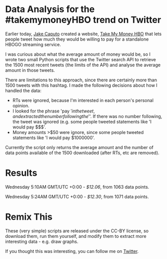 Data Analysis for the #takemymoneyHBO trend on Twitter
=====================================================

Earlier today, [Jake Caputo](http://twitter.com/#!/jakecaputo) 
created a website, [Take My Money HBO](http://takemymoneyhbo.com/) that lets
people tweet how much they would be willing to pay 
for a standalone HBOGO streaming service.

I was curious about what the average amount of money 
would be, so I wrote two small Python
scripts that use the Twitter search API to retrieve
the 1500 most recent tweets (the limits of the API) 
and analyse the average amount in those tweets. 

There are limitations to this approach, since there are
certainly more than 1500 tweets with this hashtag. I
made the following decisions about how I handled the data:

*  RTs were ignored, because I'm interested in each person's
   personal opinion.
*  I looked for the phrase 'pay $' in the tweet, and extracted
   the number following the '$'. If there was no number following,
   the tweet was ignored (e.g. some people tweeted statements 
   like 'I would pay $$$'.
*  Money amounts >$50 were ignore, since some people tweeted
   statements like 'I would pay $1000000'. 

Currently the script only returns the average amount and the 
number of data points available of the 1500 downloaded (after
RTs, etc are removed).


Results
=======

Wednesday 5:10AM GMT/UTC +0:00 - *$12.06*, from 1063 data points.

Wednesday 5:24AM GMT/UTC +0:00 - *$12.30*, from 1071 data points. 

Remix This
==========
These (very simple) scripts are released under the CC-BY license,
so download them, run them yourself, and modify them to extract 
more interesting data - e.g. draw graphs. 

If you thought this was interesting, you can follow me on [Twitter](http://twitter.com/#!/dbalasuriya). 

